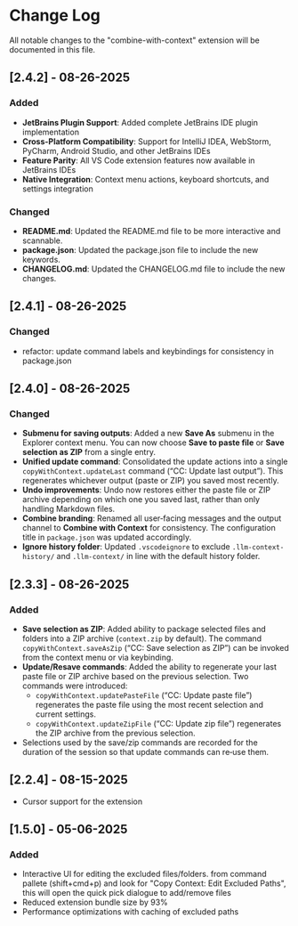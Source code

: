 # Change Log

All notable changes to the "combine-with-context" extension will be documented in this file.

## [2.4.2] - 08-26-2025

### Added

- **JetBrains Plugin Support**: Added complete JetBrains IDE plugin implementation
- **Cross-Platform Compatibility**: Support for IntelliJ IDEA, WebStorm, PyCharm, Android Studio, and other JetBrains IDEs
- **Feature Parity**: All VS Code extension features now available in JetBrains IDEs
- **Native Integration**: Context menu actions, keyboard shortcuts, and settings integration

### Changed

- **README.md**: Updated the README.md file to be more interactive and scannable.
- **package.json**: Updated the package.json file to include the new keywords.
- **CHANGELOG.md**: Updated the CHANGELOG.md file to include the new changes.

## [2.4.1] - 08-26-2025

### Changed

- refactor: update command labels and keybindings for consistency in package.json

## [2.4.0] - 08-26-2025

### Changed

- **Submenu for saving outputs**: Added a new **Save As** submenu in the Explorer context menu. You can now choose **Save to paste file** or **Save selection as ZIP** from a single entry.
- **Unified update command**: Consolidated the update actions into a single `copyWithContext.updateLast` command (“CC: Update last output”). This regenerates whichever output (paste or ZIP) you saved most recently.
- **Undo improvements**: Undo now restores either the paste file or ZIP archive depending on which one you saved last, rather than only handling Markdown files.
- **Combine branding**: Renamed all user‑facing messages and the output channel to **Combine with Context** for consistency. The configuration title in `package.json` was updated accordingly.
- **Ignore history folder**: Updated `.vscodeignore` to exclude `.llm-context-history/` and `.llm-context/` in line with the default history folder.

## [2.3.3] - 08-26-2025

### Added

- **Save selection as ZIP**: Added ability to package selected files and folders into a ZIP archive (`context.zip` by default). The command `copyWithContext.saveAsZip` (“CC: Save selection as ZIP”) can be invoked from the context menu or via keybinding.
- **Update/Resave commands**: Added the ability to regenerate your last paste file or ZIP archive based on the previous selection. Two commands were introduced:
  - `copyWithContext.updatePasteFile` (“CC: Update paste file”) regenerates the paste file using the most recent selection and current settings.
  - `copyWithContext.updateZipFile` (“CC: Update zip file”) regenerates the ZIP archive from the previous selection.
- Selections used by the save/zip commands are recorded for the duration of the session so that update commands can re‑use them.

## [2.2.4] - 08-15-2025

- Cursor support for the extension

## [1.5.0] - 05-06-2025

### Added

- Interactive UI for editing the excluded files/folders. from command pallete (shift+cmd+p) and look for "Copy Context: Edit Excluded Paths", this will open the quick pick dialogue to add/remove files
- Reduced extension bundle size by 93%
- Performance optimizations with caching of excluded paths
